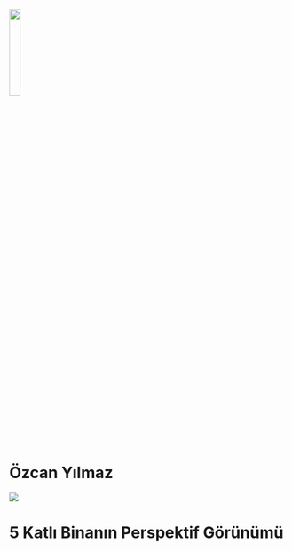 <img src="https://abl.gtu.edu.tr/html/mobil/gtu_logo_tr_500.png" width="20%">

# Özcan Yılmaz 

<img src="https://ibb.co/0qfh8dh.png](https://i.ibb.co/gyDzHBz/001.png">

# 5 Katlı Binanın Perspektif Görünümü
